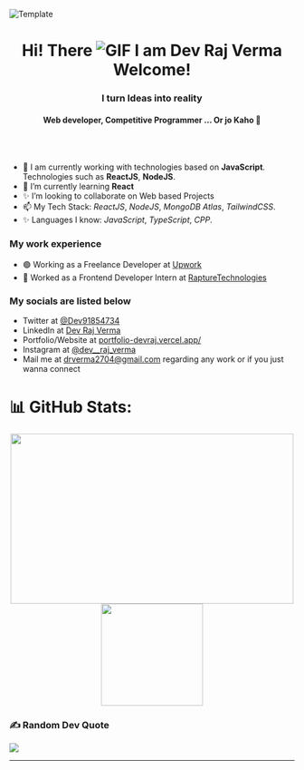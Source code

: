 ![Template](https://raw.githubusercontent.com/halfrost/halfrost/master/icons/header_.png)

<div align="center">
  <h1>Hi! There <img src="https://user-images.githubusercontent.com/18350557/176309783-0785949b-9127-417c-8b55-ab5a4333674e.gif" alt="GIF" /> I am Dev Raj Verma Welcome!</h1>
</div>

<h3 align="center">I turn Ideas into reality</h3>
<h4 align="center">Web developer, Competitive Programmer ... Or jo Kaho 🙂</h4><br><br>

- 👋 I am currently working with technologies based on **JavaScript**. Technologies such as **ReactJS**, **NodeJS**.
- 💞️ I’m currently learning **React**
- ✨ I’m looking to collaborate on Web based Projects
- 📫 My Tech Stack: *ReactJS*, *NodeJS*, *MongoDB Atlas*, *TailwindCSS*.
- ✨ Languages I know: *JavaScript*, *TypeScript*, *CPP*.

### My work experience
- 🟢 Working as a Freelance Developer at [Upwork](https://www.upwork.com/)
- 🔴 Worked as a Frontend Developer Intern at [RaptureTechnologies](http://rapturetechnology.com/)

### My socials are listed below
- Twitter at [@Dev91854734](https://x.com/Dev91854734)
- LinkedIn at [Dev Raj Verma](https://www.linkedin.com/in/dev-raj-verma-310ab21b4/)
- Portfolio/Website at [portfolio-devraj.vercel.app/](https://portfolio-devraj.vercel.app/)
- Instagram at [@dev__raj_verma](https://www.instagram.com/dev__raj_verma/)
- Mail me at [drverma2704@gmail.com](mailto:drverma2704@gmail.com) regarding any work or if you just wanna connect

# 📊 GitHub Stats:
<p align="center">
  <img height="300em" width="500em" src="https://github-readme-streak-stats.herokuapp.com/?user=DevRajVerma&theme=react&hide_border=true" />
  <br/>
  <img height="180em" src="https://github-readme-stats.vercel.app/api/top-langs/?username=DevRajVerma&theme=react&hide_border=true&include_all_commits=true&count_private=true&layout=compact" />
</p>

### ✍️ Random Dev Quote
![](https://quotes-github-readme.vercel.app/api?type=horizontal&theme=radical)

---

<!---
DevRajVerma/DevRajVerma is a ✨ special ✨ repository because its `README.md` (this file) appears on your GitHub profile.
You can click the Preview link to take a look at your changes.
--->
